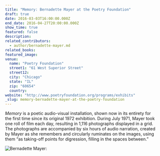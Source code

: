 ```yaml
---
title: "Memory: Bernadette Mayer at the Poetry Foundation"
draft: true
date: 2016-03-03T16:00:00.000Z
end_date: 2016-04-27T20:00:00.000Z
show_time: true
featured: false
description:
related_contributors:
  - author/bernadette-mayer.md
related_books:
featured_image: 
venue:
  name: "Poetry Foundation"
  street1: "61 West Superior Street"
  street12:
  city: "Chicago"
  state: "IL"
  zip: "60654"
  country:
website: "http://www.poetryfoundation.org/programs/exhibits"
_slug: memory-bernadette-mayer-at-the-poetry-foundation
---
```


_Memory_ is a poetic audio-visual installation, shown now in its entirety for the first time since its original 1972 exhibition. During July 1971, Mayer took one roll of film each day, resulting in 1,116 photographs displayed in a grid. The photographs are accompanied by six hours of audio narration, created by Mayer as she remembers and circularly ruminates on the images, using them “as taking-off points for digression, filling in the spaces between.”

![Bernadette Mayer:](http://www.poetryfoundation.org/uploads/exhibits/ce92f3aa80/448x/Bernadette_Mayer_Memory_Gallery.jpg)

